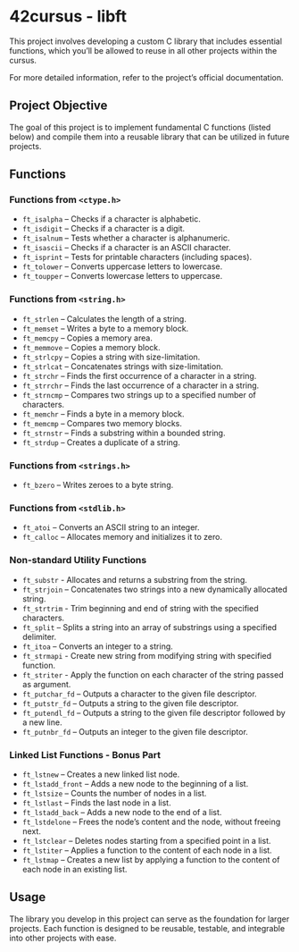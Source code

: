 # 42cursus - libft

This project involves developing a custom C library that includes essential functions, which you’ll be allowed to reuse in all other projects within the cursus.  

For more detailed information, refer to the project’s official documentation.  

## Project Objective  
The goal of this project is to implement fundamental C functions (listed below) and compile them into a reusable library that can be utilized in future projects.  

## Functions  

### Functions from `<ctype.h>`  
- `ft_isalpha` – Checks if a character is alphabetic.
- `ft_isdigit` – Checks if a character is a digit.
- `ft_isalnum` – Tests whether a character is alphanumeric.  
- `ft_isascii` – Checks if a character is an ASCII character.
- `ft_isprint` – Tests for printable characters (including spaces).   
- `ft_tolower` – Converts uppercase letters to lowercase.  
- `ft_toupper` – Converts lowercase letters to uppercase.

### Functions from `<string.h>`  
- `ft_strlen` – Calculates the length of a string.
- `ft_memset` – Writes a byte to a memory block.
- `ft_memcpy` – Copies a memory area.
- `ft_memmove` – Copies a memory block.
- `ft_strlcpy` – Copies a string with size-limitation.  
- `ft_strlcat` – Concatenates strings with size-limitation.
- `ft_strchr` – Finds the first occurrence of a character in a string.  
- `ft_strrchr` – Finds the last occurrence of a character in a string.
- `ft_strncmp` – Compares two strings up to a specified number of characters.
- `ft_memchr` – Finds a byte in a memory block.  
- `ft_memcmp` – Compares two memory blocks.  
- `ft_strnstr` – Finds a substring within a bounded string.  
- `ft_strdup` – Creates a duplicate of a string.  

### Functions from `<strings.h>`  
- `ft_bzero` – Writes zeroes to a byte string.

### Functions from `<stdlib.h>`  
- `ft_atoi` – Converts an ASCII string to an integer.  
- `ft_calloc` – Allocates memory and initializes it to zero.    

### Non-standard Utility Functions  
- `ft_substr` - Allocates and returns a substring from the string.
- `ft_strjoin` – Concatenates two strings into a new dynamically allocated string.
- `ft_strtrim` - Trim beginning and end of string with the specified characters.
- `ft_split` – Splits a string into an array of substrings using a specified delimiter.
- `ft_itoa` – Converts an integer to a string.
- `ft_strmapi` - Create new string from modifying string with specified function.
- `ft_striter` - Apply the function on each character of the string passed as argument.
- `ft_putchar_fd` – Outputs a character to the given file descriptor.
- `ft_putstr_fd` – Outputs a string to the given file descriptor.
- `ft_putendl_fd` – Outputs a string to the given file descriptor followed by a new line. 
- `ft_putnbr_fd` – Outputs an integer to the given file descriptor. 

### Linked List Functions - Bonus Part
- `ft_lstnew` – Creates a new linked list node.
- `ft_lstadd_front` – Adds a new node to the beginning of a list.  
- `ft_lstsize` – Counts the number of nodes in a list.  
- `ft_lstlast` – Finds the last node in a list.  
- `ft_lstadd_back` – Adds a new node to the end of a list.  
- `ft_lstdelone` – Frees the node’s content and the node, without freeing next.
- `ft_lstclear` – Deletes nodes starting from a specified point in a list.  
- `ft_lstiter` – Applies a function to the content of each node in a list.  
- `ft_lstmap` – Creates a new list by applying a function to the content of each node in an existing list.  

## Usage
The library you develop in this project can serve as the foundation for larger projects. Each function is designed to be reusable, testable, and integrable into other projects with ease.  
